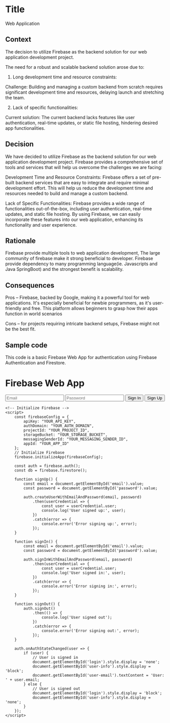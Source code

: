 # Title
Web Application

## Context
The decision to utilize Firebase as the backend solution for our web application development project.

The need for a robust and scalable backend solution arose due to:

1. Long development time and resource constraints:

Challenge: Building and managing a custom backend from scratch requires significant development time and resources, delaying launch and stretching the team.

2. Lack of specific functionalities:

Current solution: The current backend lacks features like user authentication, real-time updates, or static file hosting, hindering desired app functionalities.
## Decision
We have decided to utilize Firebase as the backend solution for our web application development project. Firebase provides a comprehensive set of tools and services that will help us overcome the challenges we are facing:

Development Time and Resource Constraints: Firebase offers a set of pre-built backend services that are easy to integrate and require minimal development effort. This will help us reduce the development time and resources needed to build and manage a custom backend.

Lack of Specific Functionalities: Firebase provides a wide range of functionalities out-of-the-box, including user authentication, real-time updates, and static file hosting. By using Firebase, we can easily incorporate these features into our web application, enhancing its functionality and user experience.


## Rationale
Firebase provide multiple tools to web application development, The large community of firebase make it strong beneficial to developer. Firebase provide dependency to many programming language(ie. Javascripts and Java SpringBoot) and the strongest benefit is scalability.

## Consequences
Pros – Firebase, backed by Google, making it a powerful tool for web applications. It's especially beneficial for newbie programmers, as it's user-friendly and free. This platform allows beginners to grasp how their apps function in world scenarios

Cons – for projects requiring intricate backend setups, Firebase might not be the best fit.

## Sample code
This code is a basic Firebase Web App for authentication using Firebase Authentication and Firestore.
<!DOCTYPE html>
<html lang="en">
<head>
    <meta charset="UTF-8">
    <meta name="viewport" content="width=device-width, initial-scale=1.0">
    <title>Firebase Web App</title>
    <!-- Add Firebase JavaScript SDK -->
    <script src="https://www.gstatic.com/firebasejs/9.1.0/firebase-app.js"></script>
    <script src="https://www.gstatic.com/firebasejs/9.1.0/firebase-auth.js"></script>
    <script src="https://www.gstatic.com/firebasejs/9.1.0/firebase-firestore.js"></script>
</head>
<body>
    <h1>Firebase Web App</h1>
    <div id="login">
        <input type="email" id="email" placeholder="Email">
        <input type="password" id="password" placeholder="Password">
        <button onclick="signIn()">Sign In</button>
        <button onclick="signUp()">Sign Up</button>
    </div>
    <div id="user-info" style="display: none;">
        <p id="user-email"></p>
        <button onclick="signOut()">Sign Out</button>
    </div>

    <!-- Initialize Firebase -->
    <script>
        const firebaseConfig = {
            apiKey: "YOUR_API_KEY",
            authDomain: "YOUR_AUTH_DOMAIN",
            projectId: "YOUR_PROJECT_ID",
            storageBucket: "YOUR_STORAGE_BUCKET",
            messagingSenderId: "YOUR_MESSAGING_SENDER_ID",
            appId: "YOUR_APP_ID"
        };
        // Initialize Firebase
        firebase.initializeApp(firebaseConfig);

        const auth = firebase.auth();
        const db = firebase.firestore();

        function signUp() {
            const email = document.getElementById('email').value;
            const password = document.getElementById('password').value;

            auth.createUserWithEmailAndPassword(email, password)
                .then(userCredential => {
                    const user = userCredential.user;
                    console.log('User signed up:', user);
                })
                .catch(error => {
                    console.error('Error signing up:', error);
                });
        }

        function signIn() {
            const email = document.getElementById('email').value;
            const password = document.getElementById('password').value;

            auth.signInWithEmailAndPassword(email, password)
                .then(userCredential => {
                    const user = userCredential.user;
                    console.log('User signed in:', user);
                })
                .catch(error => {
                    console.error('Error signing in:', error);
                });
        }

        function signOut() {
            auth.signOut()
                .then(() => {
                    console.log('User signed out');
                })
                .catch(error => {
                    console.error('Error signing out:', error);
                });
        }

        auth.onAuthStateChanged(user => {
            if (user) {
                // User is signed in
                document.getElementById('login').style.display = 'none';
                document.getElementById('user-info').style.display = 'block';
                document.getElementById('user-email').textContent = 'User: ' + user.email;
            } else {
                // User is signed out
                document.getElementById('login').style.display = 'block';
                document.getElementById('user-info').style.display = 'none';
            }
        });
    </script>
</body>
</html>
